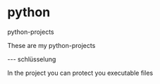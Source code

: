 # python
python-projects
  
  These are my python-projects
  
  --- schlüsselung
  
  In the project you can protect you executable files
